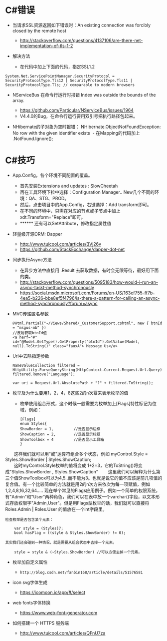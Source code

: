 # C#错误
- 当请求SSL资源返回如下错误时：An existing connection was forcibly closed by the remote host
  - http://stackoverflow.com/questions/4137106/are-there-net-implementation-of-tls-1-2

- 解决方法
  - 在代码中加上下面的代码，指定SSL1.2
```
System.Net.ServicePointManager.SecurityProtocol = SecurityProtocolType.Tls12 | SecurityProtocolType.Tls11 | SecurityProtocolType.Tls; // comparable to modern browsers
```


- NServiceBus 在命令行运行时报错 Index was outside the bounds of the array.
  - https://github.com/Particular/NServiceBus/issues/1964
  - V4.4.0的Bug，在命令行运行要用双引号把执行路径包起来。
  
  
- NHibernate的子对象为空时报错： NHibernate.ObjectNotFoundException: No row with the given identifier exists
  - 在Mapping的代码加上 .NotFound.Ignore();
  
 
# C#技巧
- App.Config，各个环境不同配置的覆盖。
  - 首先安装Extensions and updates : SlowCheetah
  - 再在工具环境下拉中选择：Configuration Manager.. New几个不同的环境：QA、STG、PROD。
  - 然后，点击项目中的App.Config，右键选择：Add transform即可。
  - 在不同的环境中，只需在对应的节点或子节点中加上 xdt:Transform="Replace"即可。
  - ****** 还有可以SetAttribute，修改指定属性值

- 轻量级开源ORM: Dapper
  - http://www.tuicool.com/articles/BVj26v
  - https://github.com/StackExchange/dapper-dot-net

- 同步执行Async方法
  - 在异步方法中直接用 .Result 去获取数据，有时会无限等待，最好用下面的类。
  - http://stackoverflow.com/questions/5095183/how-would-i-run-an-async-taskt-method-synchronously
  - https://social.msdn.microsoft.com/Forums/en-US/163ef755-ff7b-4ea5-b226-bbe8ef5f4796/is-there-a-pattern-for-calling-an-async-method-synchronously?forum=async


- MVC传递匿名参数

  ```//传递匿名对象
  @Html.Partial("~/Views/Shared/_CustomerSupport.cshtml", new { btnId = "msgus-mb" })
  //反射获取btnId值
  <a herf="#" id="@Model.GetType().GetProperty("btnId").GetValue(Model, null).ToString()" class="fauxA"> Message Us</a>
  ```
  
- Url中去除指定参数

  ```
  NameValueCollection filtered = HttpUtility.ParseQueryString(HttpContext.Current.Request.Url.Query);
  filtered.Remove("Language");

  var uri = Request.Url.AbsolutePath + "?" + filtered.ToString();
  ```
  
- 枚举及为什么要用1，2，4，8这些2的n次幂来表示枚举的值
  - 枚举使用组合形式，这个时候一般需要为枚举加上[Flags]特性标记为位域，例如： 
  
    ```
    [Flags]  
    enum Styles{  
    ShowBorder = 1,         //是否显示边框 
    ShowCaption = 2,        //是否显示标题 
    ShowToolbox = 4         //是否显示工具箱 
    } 
    ```
    
　　这样我们就可以用"或"运算符组合多个状态，例如 myControl.Style = Styles.ShowBorder | Styles.ShowCaption;  
　　这时myControl.Style枚举的值将变成 1+2=3，它的ToString()将变成"Styles.ShowBorder , Styles.ShowCaption" 
　　这里我们可以解释为什么第三个值ShowToolbox可以为4,5..而不能为3。也就是说它的值不应该是前几项值的复合值。有一个比较简单的方法就是用2的n次方来依次为每一项赋值，例如 1,2,4,8,16,32,64..... 
    现在举个常见的Flags应用例子。例如一个简单的权限系统，有"Admin"和"User"两种角色，我们可以在表中放一个varchar()字段，以文本形式存放权限字"Admin,User"。但是用Flags型枚举的话，我们就可以直接将 Roles.Admin | Roles.User 的值放在一个int字段里。
    
    检查枚举是否包含某个元素：
```
    var style = (Styles)7;
    bool hasFlag = ((style & Styles.ShowBorder) != 0);
```

    其实我们还会碰到一种情况，就是需要从组合状态中去掉一个元素。
```
    style = style & (~Styles.ShowBorder) //可以方便去掉一个元素。
```

- 枚举加自定义属性
  - `http://blog.csdn.net/fanbin168/article/details/51576581`

- icon svg字体生成
  - https://icomoon.io/app/#/select

- web fonts字体转换
  - https://www.web-font-generator.com

- 如何搭建一个 HTTPS 服务端
  - http://www.tuicool.com/articles/QFnU7za
